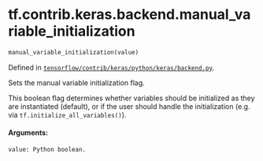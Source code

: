 <div itemscope itemtype="http://developers.google.com/ReferenceObject">
<meta itemprop="name" content="tf.contrib.keras.backend.manual_variable_initialization" />
</div>

# tf.contrib.keras.backend.manual_variable_initialization

``` python
manual_variable_initialization(value)
```



Defined in [`tensorflow/contrib/keras/python/keras/backend.py`](https://www.tensorflow.org/code/tensorflow/contrib/keras/python/keras/backend.py).

Sets the manual variable initialization flag.

This boolean flag determines whether
variables should be initialized
as they are instantiated (default), or if
the user should handle the initialization
(e.g. via `tf.initialize_all_variables()`).

#### Arguments:

    value: Python boolean.